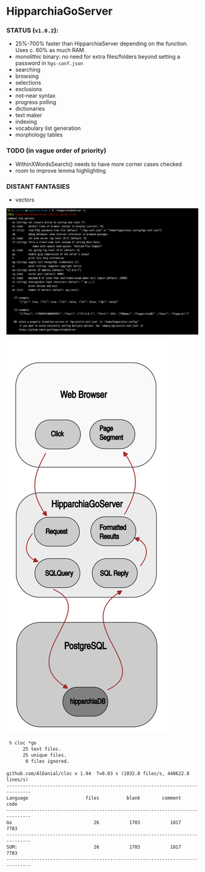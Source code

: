 # HipparchiaGoServer

### STATUS (`v1.0.2`):

* 25%-700% faster than HipparchiaServer depending on the function. Uses c. 60% as much RAM.
* monolithic binary: no need for extra files/folders beyond setting a password in `hgs-conf.json`
* searching
* browsing 
* selections 
* exclusions 
* not-near syntax
* progress polling 
* dictionaries
* text maker
* indexing
* vocabulary list generation
* morphology tables

### TODO (in vague order of priority)

* WithinXWordsSearch() needs to have more corner cases checked
* room to improve lemma highlighting

### DISTANT FANTASIES
* vectors


![options](gitimg/hgscli.png)

![workflow](gitimg/hipparchia_workflow.svg)

```
 % cloc *go
      25 text files.
      25 unique files.
       0 files ignored.

github.com/AlDanial/cloc v 1.94  T=0.03 s (1032.0 files/s, 448622.8 lines/s)
-------------------------------------------------------------------------------
Language                     files          blank        comment           code
-------------------------------------------------------------------------------
Go                              26           1703           1817           7783
-------------------------------------------------------------------------------
SUM:                            26           1703           1817           7783
-------------------------------------------------------------------------------


```
